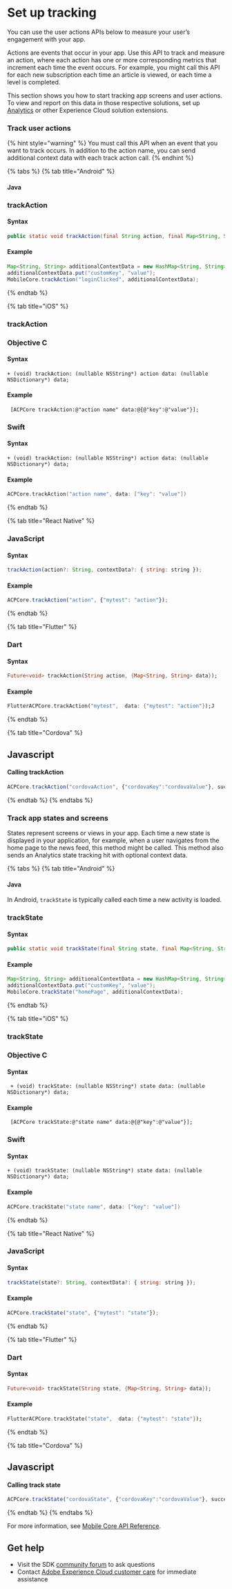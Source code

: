 # Set up tracking

You can use the user actions APIs below to measure your user’s engagement with your app.

Actions are events that occur in your app. Use this API to track and measure an action, where each action has one or more corresponding metrics that increment each time the event occurs. For example, you might call this API for each new subscription each time an article is viewed, or each time a level is completed.

This section shows you how to start tracking app screens and user actions. To view and report on this data in those respective solutions, set up [Analytics](../using-mobile-extensions/adobe-analytics/) or other Experience Cloud solution extensions.

### Track user actions

{% hint style="warning" %}
You must call this API when an event that you want to track occurs. In addition to the action name, you can send additional context data with each track action call.
{% endhint %}

{% tabs %}
{% tab title="Android" %}
#### Java <a id="java"></a>

### trackAction <a id="trackaction"></a>

#### Syntax <a id="syntax"></a>

```java
public static void trackAction(final String action, final Map<String, String> contextData)
```

#### Example <a id="example"></a>

```java
Map<String, String> additionalContextData = new HashMap<String, String>();
additionalContextData.put("customKey", "value");
MobileCore.trackAction("loginClicked", additionalContextData);
```
{% endtab %}

{% tab title="iOS" %}
### trackAction

### Objective C

#### Syntax

```text
+ (void) trackAction: (nullable NSString*) action data: (nullable NSDictionary*) data;
```

#### Example

```text
 [ACPCore trackAction:@"action name" data:@{@"key":@"value"}];
```

### Swift

#### Syntax

```text
+ (void) trackAction: (nullable NSString*) action data: (nullable NSDictionary*) data;
```

#### Example

```swift
ACPCore.trackAction("action name", data: ["key": "value"])
```
{% endtab %}

{% tab title="React Native" %}
### JavaScript

#### Syntax

```jsx
trackAction(action?: String, contextData?: { string: string });
```

#### Example

```jsx
ACPCore.trackAction("action", {"mytest": "action"});
```
{% endtab %}

{% tab title="Flutter" %}
### Dart

#### Syntax

```dart
Future<void> trackAction(String action, {Map<String, String> data});
```

#### Example

```dart
FlutterACPCore.trackAction("mytest",  data: {"mytest": "action"});J
```
{% endtab %}

{% tab title="Cordova" %}
## Javascript

#### Calling trackAction

```javascript
ACPCore.trackAction("cordovaAction", {"cordovaKey":"cordovaValue"}, successCallback, errorCallback);
```
{% endtab %}
{% endtabs %}



### Track app states and screens

States represent screens or views in your app. Each time a new state is displayed in your application, for example, when a user navigates from the home page to the news feed, this method might be called. This method also sends an Analytics state tracking hit with optional context data.

{% tabs %}
{% tab title="Android" %}
#### Java

In Android, `trackState` is typically called each time a new activity is loaded.

### trackState <a id="trackstate"></a>

#### **Syntax** <a id="syntax-1"></a>

```java
public static void trackState(final String state, final Map<String, String> contextData)
```

#### Example <a id="example-1"></a>

```java
Map<String, String> additionalContextData = new HashMap<String, String>();         
additionalContextData.put("customKey", "value");         
MobileCore.trackState("homePage", additionalContextData);
```
{% endtab %}

{% tab title="iOS" %}
### trackState

### Objective C

#### Syntax

```text
 + (void) trackState: (nullable NSString*) state data: (nullable NSDictionary*) data;
```

#### Example

```text
 [ACPCore trackState:@"state name" data:@{@"key":@"value"}];
```

### Swift

#### Syntax

```text
+ (void) trackState: (nullable NSString*) state data: (nullable NSDictionary*) data;
```

#### Example

```swift
ACPCore.trackState("state name", data: ["key": "value"])
```
{% endtab %}

{% tab title="React Native" %}
### JavaScript

#### Syntax

```jsx
trackState(state?: String, contextData?: { string: string });
```

#### Example

```jsx
ACPCore.trackState("state", {"mytest": "state"});
```
{% endtab %}

{% tab title="Flutter" %}
### Dart

#### Syntax

```dart
Future<void> trackState(String state, {Map<String, String> data});
```

#### Example

```dart
FlutterACPCore.trackState("state",  data: {"mytest": "state"});
```
{% endtab %}

{% tab title="Cordova" %}
## Javascript

#### Calling track state

```javascript
ACPCore.trackState("cordovaState", {"cordovaKey":"cordovaValue"}, successCallback, errorCallback);
```
{% endtab %}
{% endtabs %}

For more information, see [Mobile Core API Reference](../using-mobile-extensions/mobile-core/mobile-core-api-reference.md).

## Get help

* Visit the SDK [community forum](https://forums.adobe.com/community/experience-cloud/platform/launch/sdk) to ask questions
* Contact [Adobe Experience Cloud customer care](https://helpx.adobe.com/contact/enterprise-support.ec.html) for immediate assistance

